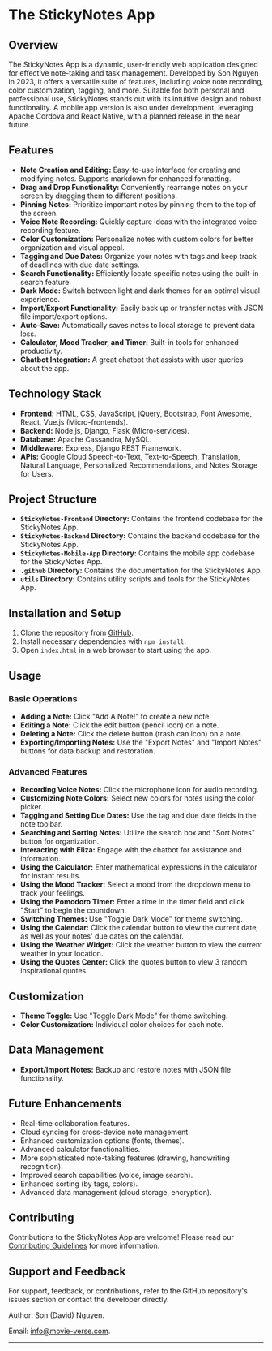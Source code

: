 # The StickyNotes App

## Overview

The StickyNotes App is a dynamic, user-friendly web application designed for effective note-taking and task management. Developed by Son Nguyen in 2023, it offers a versatile suite of features, including voice note recording, color customization, tagging, and more. Suitable for both personal and professional use, StickyNotes stands out with its intuitive design and robust functionality. A mobile app version is also under development, leveraging Apache Cordova and React Native, with a planned release in the near future.

## Features

- **Note Creation and Editing:** Easy-to-use interface for creating and modifying notes. Supports markdown for enhanced formatting.
- **Drag and Drop Functionality:** Conveniently rearrange notes on your screen by dragging them to different positions.
- **Pinning Notes:** Prioritize important notes by pinning them to the top of the screen.
- **Voice Note Recording:** Quickly capture ideas with the integrated voice recording feature.
- **Color Customization:** Personalize notes with custom colors for better organization and visual appeal.
- **Tagging and Due Dates:** Organize your notes with tags and keep track of deadlines with due date settings.
- **Search Functionality:** Efficiently locate specific notes using the built-in search feature.
- **Dark Mode:** Switch between light and dark themes for an optimal visual experience.
- **Import/Export Functionality:** Easily back up or transfer notes with JSON file import/export options.
- **Auto-Save:** Automatically saves notes to local storage to prevent data loss.
- **Calculator, Mood Tracker, and Timer:** Built-in tools for enhanced productivity.
- **Chatbot Integration:** A great chatbot that assists with user queries about the app.

## Technology Stack
- **Frontend:** HTML, CSS, JavaScript, jQuery, Bootstrap, Font Awesome, React, Vue.js (Micro-frontends).
- **Backend:** Node.js, Django, Flask (Micro-services).
- **Database:** Apache Cassandra, MySQL.
- **Middleware:** Express, Django REST Framework.
- **APIs:** Google Cloud Speech-to-Text, Text-to-Speech, Translation, Natural Language, Personalized Recommendations, and Notes Storage for Users.

## Project Structure
- **`StickyNotes-Frontend` Directory:** Contains the frontend codebase for the StickyNotes App.
- **`StickyNotes-Backend` Directory:** Contains the backend codebase for the StickyNotes App.
- **`StickyNotes-Mobile-App` Directory:** Contains the mobile app codebase for the StickyNotes App.
- **`.github` Directory:** Contains the documentation for the StickyNotes App.
- **`utils` Directory:** Contains utility scripts and tools for the StickyNotes App.

## Installation and Setup

1. Clone the repository from [GitHub](https://github.com/hoangsonww/The-StickyNotes-App).
2. Install necessary dependencies with `npm install`.
3. Open `index.html` in a web browser to start using the app.

## Usage

### Basic Operations
- **Adding a Note:** Click "Add A Note!" to create a new note.
- **Editing a Note:** Click the edit button (pencil icon) on a note.
- **Deleting a Note:** Click the delete button (trash can icon) on a note.
- **Exporting/Importing Notes:** Use the "Export Notes" and "Import Notes" buttons for data backup and restoration.

### Advanced Features
- **Recording Voice Notes:** Click the microphone icon for audio recording.
- **Customizing Note Colors:** Select new colors for notes using the color picker.
- **Tagging and Setting Due Dates:** Use the tag and due date fields in the note toolbar.
- **Searching and Sorting Notes:** Utilize the search box and "Sort Notes" button for organization.
- **Interacting with Eliza:** Engage with the chatbot for assistance and information.
- **Using the Calculator:** Enter mathematical expressions in the calculator for instant results.
- **Using the Mood Tracker:** Select a mood from the dropdown menu to track your feelings.
- **Using the Pomodoro Timer:** Enter a time in the timer field and click "Start" to begin the countdown.
- **Switching Themes:** Use "Toggle Dark Mode" for theme switching.
- **Using the Calendar:** Click the calendar button to view the current date, as well as your notes' due dates on the calendar.
- **Using the Weather Widget:** Click the weather button to view the current weather in your location.
- **Using the Quotes Center:** Click the quotes button to view 3 random inspirational quotes.

## Customization

- **Theme Toggle:** Use "Toggle Dark Mode" for theme switching.
- **Color Customization:** Individual color choices for each note.

## Data Management

- **Export/Import Notes:** Backup and restore notes with JSON file functionality.

## Future Enhancements

- Real-time collaboration features.
- Cloud syncing for cross-device note management.
- Enhanced customization options (fonts, themes).
- Advanced calculator functionalities.
- More sophisticated note-taking features (drawing, handwriting recognition).
- Improved search capabilities (voice, image search).
- Enhanced sorting (by tags, colors).
- Advanced data management (cloud storage, encryption).

## Contributing

Contributions to the StickyNotes App are welcome! Please read our [Contributing Guidelines](CONTRIBUTING.md) for more information.

## Support and Feedback

For support, feedback, or contributions, refer to the GitHub repository's issues section or contact the developer directly.

Author: Son (David) Nguyen.

Email: info@movie-verse.com.

---